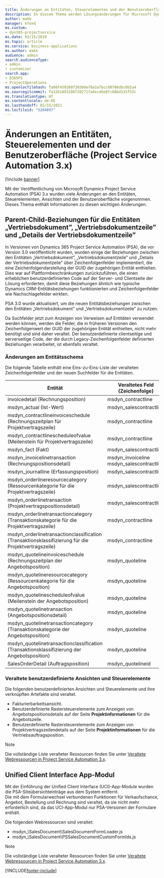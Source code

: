 ```yaml
---
title: Änderungen an Entitäten, Steuerelementen und der Benutzeroberfläche (Project Service Automation 3.x)
description: In diesem Thema werden Lösungsänderungen für Microsoft Dynamics Project Service Automation 3.x beschrieben.
author: makk
manager: kfend
ms.custom:
- dyn365-projectservice
ms.date: 03/15/2019
ms.topic: article
ms.service: business-applications
ms.author: makk
audience: admin
search.audienceType:
- admin
- customizer
search.app:
- D365PS
- ProjectOperations
ms.openlocfilehash: fa80f459260f30360e78a1e7bcc00706dbc0b5a4
ms.sourcegitcommit: fa32b1893286f20271fa4ec4be8fc68bd135f53c
ms.translationtype: HT
ms.contentlocale: de-DE
ms.lasthandoff: 02/15/2021
ms.locfileid: "5284897"
---
```

# <a name="entity-control-and-user-interface-changes-project-service-automation-3x"></a>Änderungen an Entitäten, Steuerelementen und der Benutzeroberfläche (Project Service Automation 3.x)

[!include [banner](../../includes/psa-now-project-operations.md)]


Mit der Veröffentlichung von Microsoft Dynamics Project Service Automation (PSA) 3.x wurden viele Änderungen an den Entitäten, Steuerelementen, Ansichten und der Benutzeroberfläche vorgenommen. Dieses Thema enthält Informationen zu diesen wichtigen Änderungen.

## <a name="parent-child-relationships-for-sales-document-sales-document-line-sales-document-line-detail-entities"></a>Parent-Child-Beziehungen für die Entitäten „Vertriebsdokument”, „Vertriebsdokumentzeile” und „Details der Vertriebsdokumentzeile”
In Versionen von Dynamics 365 Project Service Automation (PSA), die vor Version 3.0 veröffentlicht wurden, wurden einige der Beziehungen zwischen den Entitäten „Vertriebsdokument”, „Vertriebsdokumentzeile” und „Details der Vertriebsdokumentzeile” über Zeichenfolgenfelder implementiert, die eine Zeichenfolgendarstellung der GUID der zugehörigen Entität enthielten. Dies war auf Plattformbeschränkungen zurückzuführen, die einen erheblichen benutzerdefinierten Code auf der Server- und Clientseite der Lösung erforderten, damit diese Beziehungen ähnlich wie typische Dynamics CRM-Entitätsbeziehungen funktionierten und Zeichenfolgenfelder wie Nachschlagefelder wirkten.

PSA 3.0 wurde aktualisiert, um die neuen Entitätsbeziehungen zwischen den Entitäten „Vertriebsdokument” und „Vertriebsdokumentzeile” zu nutzen.

Da Suchfelder jetzt zum Anzeigen von Verweisen auf Entitäten verwendet werden können, werden die Felder, die in früheren Versionen den Zeichenfolgenwert der GUID der zugehörigen Entität enthielten, nicht mehr benötigt und sind daher veraltet. Der benutzerdefinierte clientseitige und serverseitige Code, der die durch Legacy-Zeichenfolgenfelder definierten Beziehungen verarbeitet, ist ebenfalls veraltet.

### <a name="entity-schema-changes"></a>Änderungen am Entitätsschema
Die folgende Tabelle enthält eine Eins-zu-Eins-Liste der veralteten Zeichenfolgenfelder und der neuen Suchfelder für die Entitäten. 

 Entität |   Veraltetes Feld (Zeichenfolge) | Neues Feld (Suche)
--- | --- | ---
invoicedetail (Rechnungsposition) |  msdyn_contractline |    msdyn_contractlineid
msdyn_actual (Ist-Wert) | msdyn_salescontractline |   msdyn_salescontractlineid
msdyn_contractlineinvoiceschedule (Rechnungszeitplan für Projektvertragszeile) |    msdyn_contractline |    msdyn_contractlineid
msdyn_contractlinescheduleofvalue (Meilenstein für Projektvertragszeile) |   msdyn_contractline |    msdyn_contractlineid
msdyn_fact (Fakt) | msdyn_salescontractline |   msdyn_salescontractlineid
msdyn_invoicelinetransaction (Rechnungspositionsdetail) | msdyn_invoiceline <br> msdyn_salescontractline | msdyn_invoicelineid <br> msdyn_salescontractlineid
msdyn_journalline (Erfassungsposition) |  msdyn_salescontractline |   msdyn_salescontractlineid
msdyn_orderlineresourcecategory (Ressourcenkategorie für die Projektvertragszeile) | msdyn_salescontractline |   msdyn_contractlineid
msdyn_orderlinetransaction (Projektvertragspositionsdetail) | msdyn_salescontractline |   msdyn_salescontractlineid
msdyn_orderlinetransactioncategory (Transaktionskategorie für die Projektvertragszeile) |   msdyn_contractline |    msdyn_contractlineid
msdyn_orderlinetransactionclassification (Transaktionsklassifizierung für die Projektvertragszeile) |   msdyn_contractline |    msdyn_contractlineid
msdyn_quotelineinvoiceschedule (Rechnungszeitplan der Angebotsposition) |  msdyn_quoteline |   msdyn_quotelineid
msdyn_quotelineresourcecategory (Ressourcenkategorie für die Angebotsposition) |    msdyn_quoteline |   msdyn_quotelineid
msdyn_quotelinescheduleofvalue (Meilenstein der Angebotsposition) | msdyn_quoteline |   msdyn_quotelineid
msdyn_quotelinetransaction (Angebotspositionsdetail) |    msdyn_quoteline |   msdyn_quotelineid
msdyn_quotelinetransactioncategory (Transaktionskategorie der Angebotsposition) |  msdyn_quoteline |   msdyn_quotelineid
msdyn_quotelinetransactionclassification (Transaktionsklassifizierung der Angebotsposition) |  msdyn_quoteline |   msdyn_quotelineid
SalesOrderDetail (Auftragsposition) | msdyn_quotelineid | msdyn_quoteline 

### <a name="deprecated-custom-views-and-controls"></a>Veraltete benutzerdefinierte Ansichten und Steuerelemente
Die folgenden benutzerdefinierten Ansichten und Steuerelemente und ihre verknüpften Artefakte sind veraltet.

- Fakturierbarkeitsansicht.
- Benutzerdefinierte Rastersteuerelemente zum Anzeigen von Angebotspositionsdetails auf der Seite **Projektinformationen** für die Angebotszeile.
- Benutzerdefinierte Rastersteuerelemente zum Anzeigen von Projektvertragszeilendetails auf der Seite **Projektinformationen** für die Vertriebsauftragsposition.

> [!NOTE]
> Die vollständige Liste veralteter Ressourcen finden Sie unter [Veraltete Webressourcen in Project Service Automation 3.x](../developer-guides/web-resources-deprecated-v3.x.md).

## <a name="unified-client-interface-app-module"></a>Unified Client Interface App-Modul
Mit der Einführung der Unified Client Interface (UCI)-App-Module wurden die PSA-Siteübersichteinträge aus dem System entfernt.  
Die mit dem Formularwechsel verbundenen Funktionen für Verkaufschance, Angebot, Bestellung und Rechnung sind veraltet, da sie nicht mehr erforderlich sind, da das UCI-App-Modul nur PSA-Versionen der Formulare enthält.  

Die folgenden Webressourcen sind veraltet:

- msdyn_\SalesDocument\SalesDocumentFormLoader.js
- msdyn_\SalesDocument\PSSalesDocumentCustomFormIds.js

> [!NOTE]
> Die vollständige Liste veralteter Ressourcen finden Sie unter [Veraltete Webressourcen in Project Service Automation 3.x](../developer-guides/web-resources-deprecated-v3.x.md).




[!INCLUDE[footer-include](../../includes/footer-banner.md)]